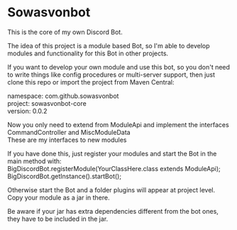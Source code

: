 # Sowasvonbot

This is the core of my own Discord Bot.

The idea of this project is a module based Bot, so I'm able to develop modules and functionality for this Bot in other projects.

If you want to develop your own module and use this bot, so you don't need to write things like config procedures or multi-server support, then just clone this repo or import the project from Maven Central:

namespace: com.github.sowasvonbot \
project: sowasvonbot-core \
version: 0.0.2

Now you only need to extend from ModuleApi and implement the interfaces CommandController and MiscModuleData \
These are my interfaces to new modules

If you have done this, just register your modules and start the Bot in the main method with: \
BigDiscordBot.registerModule(YourClassHere.class extends ModuleApi); \
BigDiscordBot.getInstance().startBot();

Otherwise start the Bot and a folder plugins will appear at project level. Copy your module as a jar in there.

Be aware if your jar has extra dependencies different from the bot ones, they have to be included in the jar.